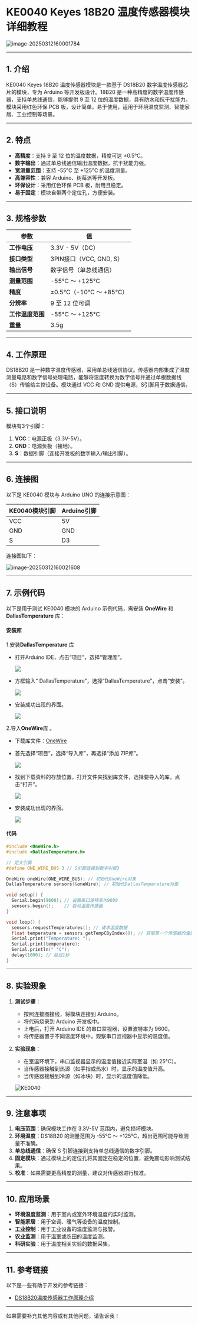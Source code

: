 # **KE0040 Keyes 18B20 温度传感器模块详细教程**

![image-20250312160001784](media/image-20250312160001784.png)

---

## **1. 介绍**

KE0040 Keyes 18B20 温度传感器模块是一款基于 DS18B20 数字温度传感器芯片的模块，专为 Arduino 等开发板设计。18B20 是一种高精度的数字温度传感器，支持单总线通信，能够提供 9 至 12 位的温度数据，具有防水和抗干扰能力。模块采用红色环保 PCB 板，设计简单，易于使用，适用于环境温度监测、智能家居、工业控制等场景。

---

## **2. 特点**

- **高精度**：支持 9 至 12 位的温度数据，精度可达 ±0.5℃。
- **数字输出**：通过单总线通信输出温度数据，抗干扰能力强。
- **宽测量范围**：支持 -55℃ 至 +125℃ 的温度测量。
- **高兼容性**：兼容 Arduino、树莓派等开发板。
- **环保设计**：采用红色环保 PCB 板，耐用且稳定。
- **易于固定**：模块自带两个定位孔，方便安装。

---

## **3. 规格参数**

| 参数            | 值                     |
|-----------------|------------------------|
| **工作电压**    | 3.3V - 5V（DC）        |
| **接口类型**    | 3PIN接口（VCC, GND, S） |
| **输出信号**    | 数字信号（单总线通信） |
| **测量范围**    | -55℃ ～ +125℃         |
| **精度**        | ±0.5℃（-10℃ ～ +85℃） |
| **分辨率**      | 9 至 12 位可调         |
| **工作温度范围**| -55℃ ～ +125℃         |
| **重量**        | 3.5g                   |

---

## **4. 工作原理**

DS18B20 是一种数字温度传感器，采用单总线通信协议。传感器内部集成了温度测量电路和数字信号处理电路，能够将温度转换为数字信号并通过单根数据线（S）传输给主控设备。模块通过 VCC 和 GND 提供电源，S引脚用于数据通信。

---

## **5. 接口说明**

模块有3个引脚：
1. **VCC**：电源正极（3.3V-5V）。
2. **GND**：电源负极（接地）。
3. **S**：数据引脚（连接开发板的数字输入/输出引脚）。

---

## **6. 连接图**

以下是 KE0040 模块与 Arduino UNO 的连接示意图：

| KE0040模块引脚 | Arduino引脚 |
| -------------- | ----------- |
| VCC            | 5V          |
| GND            | GND         |
| S              | D3          |

连接图如下：

![image-20250312160021608](media/image-20250312160021608.png)

---

## **7. 示例代码**

以下是用于测试 KE0040 模块的 Arduino 示例代码，需安装 **OneWire** 和 **DallasTemperature** 库：

#### **安装库**
1.安装**DallasTemperature** 库

- 打开Arduino IDE，点击“项目”，选择“管理库”。

  ![](./media/image-20250813095958449.png)

- 方框输入“ DallasTemperature”，选择“DallasTemperature”，点击“安装”。

  ![](./media/image-20250813100349896.png)

- 安装成功出现的界面。

  ![](./media/image-20250813100453376.png)

2.导入**OneWire**库 。

- 下载库文件：[OneWire](./资料/KE0040.7z)

- 首先选择“项目”，选择“导入库”，再选择“添加.ZIP库”。

  ![](./media/image-20250813101211773.png)

- 找到下载资料的存放位置，打开文件夹找到库文件，选择要导入的库，点击“打开”。

  ![](./media/image-20250813101558829.png)

- 安装成功出现的界面。

  ![](./media/image-20250813101012083.png)

#### **代码**

```cpp
#include <OneWire.h>
#include <DallasTemperature.h>

// 定义引脚
#define ONE_WIRE_BUS 3 // S引脚连接到数字引脚3

OneWire oneWire(ONE_WIRE_BUS); // 初始化OneWire对象
DallasTemperature sensors(&oneWire); // 初始化DallasTemperature对象

void setup() {
  Serial.begin(9600); // 设置串口波特率为9600
  sensors.begin();    // 启动温度传感器
}

void loop() {
  sensors.requestTemperatures(); // 请求温度数据
  float temperature = sensors.getTempCByIndex(0); // 获取第一个传感器的温度
  Serial.print("Temperature: ");
  Serial.print(temperature);
  Serial.println(" °C");
  delay(1000); // 延迟1秒
}
```

---

## **8. 实验现象**

1. **测试步骤**：
   - 按照连接图接线，将模块连接到 Arduino。
   - 将代码烧录到 Arduino 开发板中。
   - 上电后，打开 Arduino IDE 的串口监视器，设置波特率为 9600。
   - 将传感器置于不同温度环境中，观察串口监视器中显示的温度值。

2. **实验现象**：
   
   - 在室温环境下，串口监视器显示的温度值接近实际室温（如 25℃）。
   - 当传感器接触到热源（如手指或热水）时，显示的温度值升高。
   - 当传感器接触到冷源（如冰块）时，显示的温度值降低。
   
   ![KE0040](media/KE0040.gif)

---

## **9. 注意事项**

1. **电压范围**：确保模块工作在 3.3V-5V 范围内，避免损坏模块。
2. **环境温度**：DS18B20 的测量范围为 -55℃ ～ +125℃，超出范围可能导致测量不准确。
3. **单总线通信**：确保 S 引脚连接到支持单总线通信的数字引脚。
4. **固定模块**：通过模块上的定位孔将其固定在稳定的位置，避免震动影响测试结果。
5. **校准**：如果需要更高精度的测量，建议对传感器进行校准。

---

## **10. 应用场景**

- **环境温度监测**：用于室内或室外环境温度的实时监测。
- **智能家居**：用于空调、暖气等设备的温度控制。
- **工业控制**：用于工业设备的温度监测与报警。
- **农业监测**：用于温室或农田的温度监测。
- **科研实验**：用于温度相关实验的数据采集。

---

## **11. 参考链接**

以下是一些有助于开发的参考链接：
- [DS18B20温度传感器工作原理介绍](https://en.wikipedia.org/wiki/DS18B20)

---

如果需要补充其他内容或有其他问题，请告诉我！
